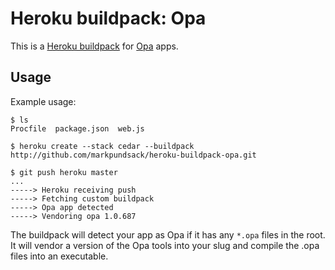 Heroku buildpack: Opa
=========================

This is a [Heroku buildpack](http://devcenter.heroku.com/articles/buildpack) for [Opa](http://www.opalang.org) apps.

Usage
-----

Example usage:

    $ ls
    Procfile  package.json  web.js

    $ heroku create --stack cedar --buildpack http://github.com/markpundsack/heroku-buildpack-opa.git

    $ git push heroku master
    ...
    -----> Heroku receiving push
    -----> Fetching custom buildpack
    -----> Opa app detected
    -----> Vendoring opa 1.0.687

The buildpack will detect your app as Opa if it has any `*.opa` files in the root. It will vendor a version of the Opa tools into your slug and compile the .opa files into an executable.
